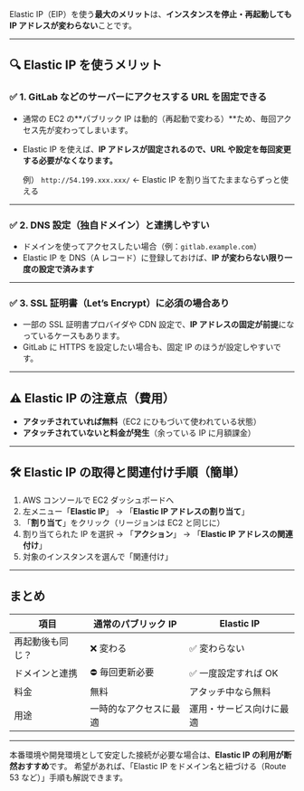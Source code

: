Elastic IP（EIP）を使う**最大のメリット**は、**インスタンスを停止・再起動しても IP アドレスが変わらない**ことです。

---

## 🔍 Elastic IP を使うメリット

### ✅ 1. **GitLab などのサーバーにアクセスする URL を固定できる**

- 通常の EC2 の\*\*パブリック IP は動的（再起動で変わる）\*\*ため、毎回アクセス先が変わってしまいます。
- Elastic IP を使えば、**IP アドレスが固定されるので、URL や設定を毎回変更する必要がなくなります。**

  例）
  `http://54.199.xxx.xxx/` ← Elastic IP を割り当てたままならずっと使える

---

### ✅ 2. **DNS 設定（独自ドメイン）と連携しやすい**

- ドメインを使ってアクセスしたい場合（例：`gitlab.example.com`）
- Elastic IP を DNS（A レコード）に登録しておけば、**IP が変わらない限り一度の設定で済みます**

---

### ✅ 3. **SSL 証明書（Let’s Encrypt）に必須の場合あり**

- 一部の SSL 証明書プロバイダや CDN 設定で、**IP アドレスの固定が前提**になっているケースもあります。
- GitLab に HTTPS を設定したい場合も、固定 IP のほうが設定しやすいです。

---

## ⚠️ Elastic IP の注意点（費用）

- **アタッチされていれば無料**（EC2 にひもづいて使われている状態）
- **アタッチされていないと料金が発生**（余っている IP に月額課金）

---

## 🛠 Elastic IP の取得と関連付け手順（簡単）

1. AWS コンソールで EC2 ダッシュボードへ
2. 左メニュー「**Elastic IP**」 → 「**Elastic IP アドレスの割り当て**」
3. 「**割り当て**」をクリック（リージョンは EC2 と同じに）
4. 割り当てられた IP を選択 → 「**アクション**」 → 「**Elastic IP アドレスの関連付け**」
5. 対象のインスタンスを選んで「関連付け」

---

## まとめ

| 項目             | 通常のパブリック IP    | Elastic IP               |
| ---------------- | ---------------------- | ------------------------ |
| 再起動後も同じ？ | ❌ 変わる              | ✅ 変わらない            |
| ドメインと連携   | ⛔ 毎回更新必要        | ✅ 一度設定すれば OK     |
| 料金             | 無料                   | アタッチ中なら無料       |
| 用途             | 一時的なアクセスに最適 | 運用・サービス向けに最適 |

---

本番環境や開発環境として安定した接続が必要な場合は、**Elastic IP の利用が断然おすすめ**です。
希望があれば、「Elastic IP をドメイン名と紐づける（Route 53 など）」手順も解説できます。
